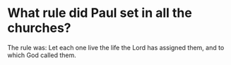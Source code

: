 # What rule did Paul set in all the churches?

The rule was: Let each one live the life the Lord has assigned them, and to which God called them.
